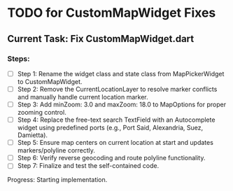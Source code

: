 # TODO for CustomMapWidget Fixes

## Current Task: Fix CustomMapWidget.dart

### Steps:
- [ ] Step 1: Rename the widget class and state class from MapPickerWidget to CustomMapWidget.
- [ ] Step 2: Remove the CurrentLocationLayer to resolve marker conflicts and manually handle current location marker.
- [ ] Step 3: Add minZoom: 3.0 and maxZoom: 18.0 to MapOptions for proper zooming control.
- [ ] Step 4: Replace the free-text search TextField with an Autocomplete widget using predefined ports (e.g., Port Said, Alexandria, Suez, Damietta).
- [ ] Step 5: Ensure map centers on current location at start and updates markers/polyline correctly.
- [ ] Step 6: Verify reverse geocoding and route polyline functionality.
- [ ] Step 7: Finalize and test the self-contained code.

Progress: Starting implementation.
